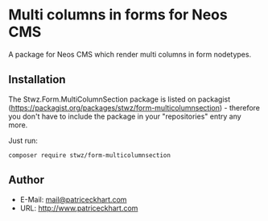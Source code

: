 # Multi columns in forms for Neos CMS

A package for Neos CMS which render multi columns in form nodetypes.

## Installation

The Stwz.Form.MultiColumnSection package is listed on packagist (https://packagist.org/packages/stwz/form-multicolumnsection) - therefore you don't have to include the package in your "repositories" entry any more.

Just run:

```
composer require stwz/form-multicolumnsection
```

## Author

* E-Mail: mail@patriceckhart.com
* URL: http://www.patriceckhart.com 